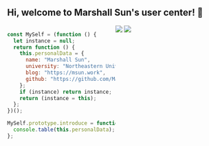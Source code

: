 ## Hi, welcome to Marshall Sun's user center! 👋

<div style="display: flex">
<div style="width: 50%">

```javascript
const MySelf = (function () {
  let instance = null;
  return function () {
    this.personalData = {
      name: "Marshall Sun",
      university: "Northeastern University",
      blog: "https://msun.work",
      github: "https://github.com/Marshall-Sun",
    };
    if (instance) return instance;
    return (instance = this);
  };
})();

MySelf.prototype.introduce = function () {
  console.table(this.personalData);
};
```

</div>

<div style="width: 50%">
<a href="#"><img src="https://github-readme-stats.vercel.app/api?username=marshall-sun&hide_border=true&show_icons=true&theme=buefy&icon_color=87c438&title_color=87c438&line_height=33&include_all_commits=true&count_private=true"/></a>
<a href="#"><img src="https://github-readme-stats.vercel.app/api/top-langs/?username=marshall-sun&hide=html&hide_border=true&icon_color=87c438&title_color=87c438&layout=compact"/></a>
</div>

</div>
